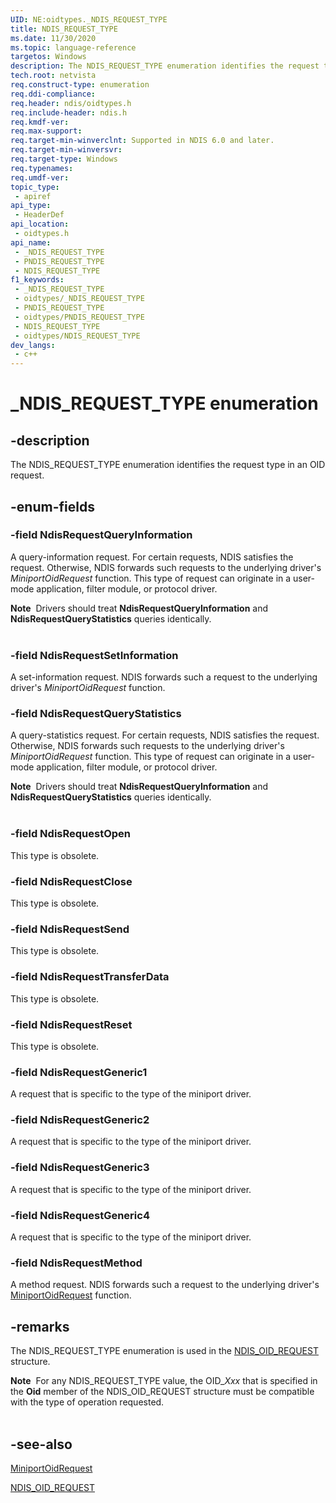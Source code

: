 ```yaml
---
UID: NE:oidtypes._NDIS_REQUEST_TYPE
title: NDIS_REQUEST_TYPE
ms.date: 11/30/2020
ms.topic: language-reference
targetos: Windows
description: The NDIS_REQUEST_TYPE enumeration identifies the request type in an OID request.
tech.root: netvista 
req.construct-type: enumeration
req.ddi-compliance: 
req.header: ndis/oidtypes.h
req.include-header: ndis.h
req.kmdf-ver: 
req.max-support: 
req.target-min-winverclnt: Supported in NDIS 6.0 and later.
req.target-min-winversvr: 
req.target-type: Windows
req.typenames: 
req.umdf-ver: 
topic_type:
 - apiref
api_type:
 - HeaderDef
api_location:
 - oidtypes.h
api_name:
 - _NDIS_REQUEST_TYPE
 - PNDIS_REQUEST_TYPE
 - NDIS_REQUEST_TYPE
f1_keywords:
 - _NDIS_REQUEST_TYPE
 - oidtypes/_NDIS_REQUEST_TYPE
 - PNDIS_REQUEST_TYPE
 - oidtypes/PNDIS_REQUEST_TYPE
 - NDIS_REQUEST_TYPE
 - oidtypes/NDIS_REQUEST_TYPE
dev_langs:
 - c++
---
```


# _NDIS_REQUEST_TYPE enumeration


## -description

The NDIS_REQUEST_TYPE enumeration identifies the request type in an OID request.

## -enum-fields

### -field NdisRequestQueryInformation

A query-information request. For certain requests, NDIS satisfies the request. Otherwise,
     NDIS forwards such requests to the underlying driver's 
     <i>MiniportOidRequest</i> function. This type of request can originate in a user-mode application, filter module, or protocol driver.

<div class="alert"><b>Note</b>  Drivers should treat <b>NdisRequestQueryInformation</b> and <b>NdisRequestQueryStatistics</b> queries identically.</div>
<div> </div>

### -field NdisRequestSetInformation

A set-information request. NDIS forwards such a request to the underlying driver's 
     <i>MiniportOidRequest</i> function.

### -field NdisRequestQueryStatistics

A query-statistics request. For certain requests, NDIS satisfies the request. Otherwise,
     NDIS forwards such requests to the underlying driver's 
     <i>MiniportOidRequest</i> function. This type of request can originate in a user-mode application, filter module, or protocol driver.

<div class="alert"><b>Note</b>  Drivers should treat <b>NdisRequestQueryInformation</b> and <b>NdisRequestQueryStatistics</b> queries identically.</div>
<div> </div>

### -field NdisRequestOpen

This type is obsolete.

### -field NdisRequestClose

This type is obsolete.

### -field NdisRequestSend

This type is obsolete.

### -field NdisRequestTransferData

This type is obsolete.

### -field NdisRequestReset

This type is obsolete.

### -field NdisRequestGeneric1

A request that is specific to the type of the miniport driver.

### -field NdisRequestGeneric2

A request that is specific to the type of the miniport driver.

### -field NdisRequestGeneric3

A request that is specific to the type of the miniport driver.

### -field NdisRequestGeneric4

A request that is specific to the type of the miniport driver.

### -field NdisRequestMethod

A method request. NDIS forwards such a request to the underlying driver's 
     <a href="/windows-hardware/drivers/ddi/ndis/nc-ndis-miniport_oid_request">MiniportOidRequest</a> function.

## -remarks

The NDIS_REQUEST_TYPE enumeration is used in the 
    <a href="/windows-hardware/drivers/ddi/ndis/ns-ndis-_ndis_oid_request">NDIS_OID_REQUEST</a> structure.

<div class="alert"><b>Note</b>  For any NDIS_REQUEST_TYPE value, the OID_<i>Xxx</i> that is specified in the 
    <b>Oid</b> member of the NDIS_OID_REQUEST structure must be compatible with the type of operation
    requested.</div>
<div> </div>

## -see-also

<a href="/windows-hardware/drivers/ddi/ndis/nc-ndis-miniport_oid_request">MiniportOidRequest</a>



<a href="/windows-hardware/drivers/ddi/ndis/ns-ndis-_ndis_oid_request">NDIS_OID_REQUEST</a>

